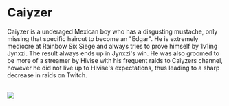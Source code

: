<h1>Caiyzer</h1>
<p>Caiyzer is a underaged Mexican boy who has a disgusting mustache, only missing that specific haircut to become an "Edgar". He is extremely mediocre at Rainbow Six Siege and always tries to prove himself by 1v1ing Jynxzi. The result always ends up in Jynxzi's win. He was also groomed to be more of a streamer by Hivise with his frequent raids to Caiyzers channel, however he did not live up to Hivise's expectations, thus leading to a sharp decrease in raids on Twitch.</p>
<br>
<img src="https://cdn.discordapp.com/attachments/1330169145203097713/1338080787727122462/image.png?ex=67d4a118&is=67d34f98&hm=3a62831e2766a98afe1918ab1dae3c57ac698c7e5db9422031769a8ba8b891fe&">
